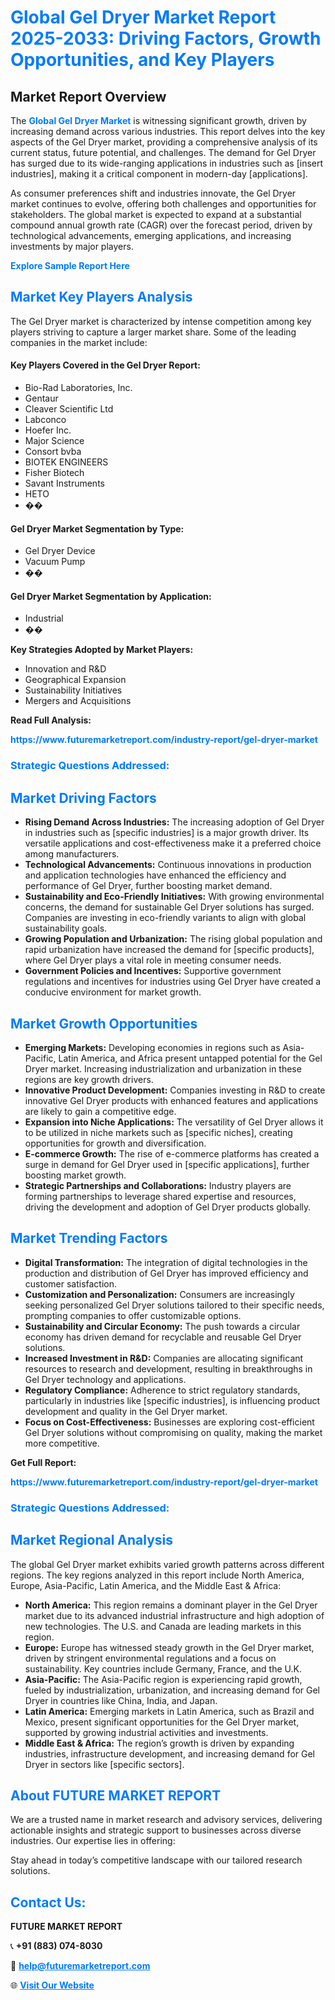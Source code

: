 <h1 style="color: #007BFF;">Global Gel Dryer Market Report 2025-2033: Driving Factors, Growth Opportunities, and Key Players</h1>

<section id="overview">
<h2>Market Report Overview</h2>
<p>The <a href="https://www.futuremarketreport.com/industry-report/gel-dryer-market" style="color: #007BFF; text-decoration: none;"><strong>Global Gel Dryer Market</strong></a> is witnessing significant growth, driven by increasing demand across various industries. This report delves into the key aspects of the Gel Dryer market, providing a comprehensive analysis of its current status, future potential, and challenges. The demand for Gel Dryer has surged due to its wide-ranging applications in industries such as [insert industries], making it a critical component in modern-day [applications].</p>
<p>As consumer preferences shift and industries innovate, the Gel Dryer market continues to evolve, offering both challenges and opportunities for stakeholders. The global market is expected to expand at a substantial compound annual growth rate (CAGR) over the forecast period, driven by technological advancements, emerging applications, and increasing investments by major players.</p>
</section>

<section id="overview">
<p><a href="https://www.futuremarketreport.com/request-sample/reportId=118173" style="color: #007BFF; text-decoration: none;"><strong>Explore Sample Report Here</strong></a></p>
</section>

<section id="key-players">
<h2 style="color: #007BFF;">Market Key Players Analysis</h2>
<p>The Gel Dryer market is characterized by intense competition among key players striving to capture a larger market share. Some of the leading companies in the market include:</p>
<h4>Key Players Covered in the Gel Dryer Report:</h4>
<ul><li>Bio-Rad Laboratories, Inc.</li><li>Gentaur</li><li>Cleaver Scientific Ltd</li><li>Labconco</li><li>Hoefer Inc.</li><li>Major Science</li><li>Consort bvba</li><li>BIOTEK ENGINEERS</li><li>Fisher Biotech</li><li>Savant Instruments</li><li>HETO</li><li>��</li></ul>
<h4>Gel Dryer Market Segmentation by Type:</h4>
<ul><li>Gel Dryer Device</li><li>Vacuum Pump</li><li>��</li></ul>

<h4>Gel Dryer Market Segmentation by Application:</h4>
<ul><li>Industrial</li><li>��</li></ul>
<p><strong>Key Strategies Adopted by Market Players:</strong></p>
<ul>
<li>Innovation and R&D</li>
<li>Geographical Expansion</li>
<li>Sustainability Initiatives</li>
<li>Mergers and Acquisitions</li>
</ul>
</section>

<section>
<p><strong>Read Full Analysis: </strong></p><a href="https://www.futuremarketreport.com/industry-report/gel-dryer-market" style="color: #007BFF; text-decoration: none;"><strong>https://www.futuremarketreport.com/industry-report/gel-dryer-market</strong></a>
<h3 style="color: #007BFF;">Strategic Questions Addressed:</h3>
</section>

<section id="driving-factors">
<h2 style="color: #007BFF;">Market Driving Factors</h2>
<ul>
<li><strong>Rising Demand Across Industries:</strong> The increasing adoption of Gel Dryer in industries such as [specific industries] is a major growth driver. Its versatile applications and cost-effectiveness make it a preferred choice among manufacturers.</li>
<li><strong>Technological Advancements:</strong> Continuous innovations in production and application technologies have enhanced the efficiency and performance of Gel Dryer, further boosting market demand.</li>
<li><strong>Sustainability and Eco-Friendly Initiatives:</strong> With growing environmental concerns, the demand for sustainable Gel Dryer solutions has surged. Companies are investing in eco-friendly variants to align with global sustainability goals.</li>
<li><strong>Growing Population and Urbanization:</strong> The rising global population and rapid urbanization have increased the demand for [specific products], where Gel Dryer plays a vital role in meeting consumer needs.</li>
<li><strong>Government Policies and Incentives:</strong> Supportive government regulations and incentives for industries using Gel Dryer have created a conducive environment for market growth.</li>
</ul>
</section>

<section id="growth-opportunities">
<h2 style="color: #007BFF;">Market Growth Opportunities</h2>
<ul>
<li><strong>Emerging Markets:</strong> Developing economies in regions such as Asia-Pacific, Latin America, and Africa present untapped potential for the Gel Dryer market. Increasing industrialization and urbanization in these regions are key growth drivers.</li>
<li><strong>Innovative Product Development:</strong> Companies investing in R&D to create innovative Gel Dryer products with enhanced features and applications are likely to gain a competitive edge.</li>
<li><strong>Expansion into Niche Applications:</strong> The versatility of Gel Dryer allows it to be utilized in niche markets such as [specific niches], creating opportunities for growth and diversification.</li>
<li><strong>E-commerce Growth:</strong> The rise of e-commerce platforms has created a surge in demand for Gel Dryer used in [specific applications], further boosting market growth.</li>
<li><strong>Strategic Partnerships and Collaborations:</strong> Industry players are forming partnerships to leverage shared expertise and resources, driving the development and adoption of Gel Dryer products globally.</li>
</ul>
</section>

<section id="trending-factors">
<h2 style="color: #007BFF;">Market Trending Factors</h2>
<ul>
<li><strong>Digital Transformation:</strong> The integration of digital technologies in the production and distribution of Gel Dryer has improved efficiency and customer satisfaction.</li>
<li><strong>Customization and Personalization:</strong> Consumers are increasingly seeking personalized Gel Dryer solutions tailored to their specific needs, prompting companies to offer customizable options.</li>
<li><strong>Sustainability and Circular Economy:</strong> The push towards a circular economy has driven demand for recyclable and reusable Gel Dryer solutions.</li>
<li><strong>Increased Investment in R&D:</strong> Companies are allocating significant resources to research and development, resulting in breakthroughs in Gel Dryer technology and applications.</li>
<li><strong>Regulatory Compliance:</strong> Adherence to strict regulatory standards, particularly in industries like [specific industries], is influencing product development and quality in the Gel Dryer market.</li>
<li><strong>Focus on Cost-Effectiveness:</strong> Businesses are exploring cost-efficient Gel Dryer solutions without compromising on quality, making the market more competitive.</li>
</ul>
</section>

<section>
<p><strong>Get Full Report: </strong></p><a href="https://www.futuremarketreport.com/industry-report/gel-dryer-market" style="color: #007BFF; text-decoration: none;"><strong>https://www.futuremarketreport.com/industry-report/gel-dryer-market</strong></a>
<h3 style="color: #007BFF;">Strategic Questions Addressed:</h3>
</section>


<section id="regional-analysis">
<h2 style="color: #007BFF;">Market Regional Analysis</h2>
<p>The global Gel Dryer market exhibits varied growth patterns across different regions. The key regions analyzed in this report include North America, Europe, Asia-Pacific, Latin America, and the Middle East & Africa:</p>
<ul>
<li><strong>North America:</strong> This region remains a dominant player in the Gel Dryer market due to its advanced industrial infrastructure and high adoption of new technologies. The U.S. and Canada are leading markets in this region.</li>
<li><strong>Europe:</strong> Europe has witnessed steady growth in the Gel Dryer market, driven by stringent environmental regulations and a focus on sustainability. Key countries include Germany, France, and the U.K.</li>
<li><strong>Asia-Pacific:</strong> The Asia-Pacific region is experiencing rapid growth, fueled by industrialization, urbanization, and increasing demand for Gel Dryer in countries like China, India, and Japan.</li>
<li><strong>Latin America:</strong> Emerging markets in Latin America, such as Brazil and Mexico, present significant opportunities for the Gel Dryer market, supported by growing industrial activities and investments.</li>
<li><strong>Middle East & Africa:</strong> The region’s growth is driven by expanding industries, infrastructure development, and increasing demand for Gel Dryer in sectors like [specific sectors].</li>
</ul>
</section>

<footer>
<h2 style="color: #007BFF;">About FUTURE MARKET REPORT</h2>
<p>We are a trusted name in market research and advisory services, delivering actionable insights and strategic support to businesses across diverse industries. Our expertise lies in offering:</p>

<p>Stay ahead in today’s competitive landscape with our tailored research solutions.</p>

<h2 style="color: #007BFF;">Contact Us:</h2>
<p><strong>FUTURE MARKET REPORT</strong></p>
<p>📞 <strong>+91 (883) 074-8030</strong></p>
<p>📧 <strong><a href="mailto:help@futuremarketreport.com" style="color: #007BFF;">help@futuremarketreport.com</a></strong></p>
<p>🌐 <strong><a href="https://www.futuremarketreport.com/" style="color: #007BFF;">Visit Our Website</a></strong></p>
</footer>